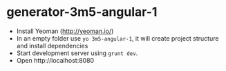 # generator-3m5-angular-1

* Install Yeoman (http://yeoman.io/)
* In an empty folder use `yo 3m5-angular-1`, it will create project structure and install dependencies
* Start development server using `grunt dev`.
* Open http://localhost:8080

